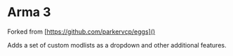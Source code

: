 # Arma 3

Forked from [https://github.com/parkervcp/eggs]()

Adds a set of custom modlists as a dropdown and other additional features.
